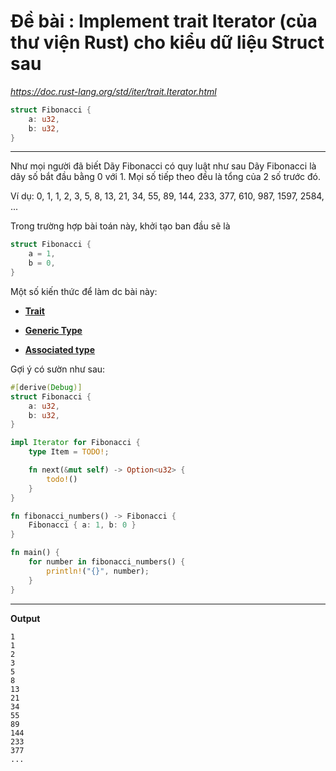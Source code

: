 # Đề bài : Implement trait Iterator (của thư viện Rust) cho kiểu dữ liệu Struct sau
*https://doc.rust-lang.org/std/iter/trait.Iterator.html*

```rust
struct Fibonacci {
    a: u32,
    b: u32,
}
```
---
Như mọi người đã biết Dãy Fibonacci có quy luật như sau
Dãy Fibonacci là dãy số bắt đầu bằng 0 với 1. Mọi số tiếp theo
đều là tổng của 2 số trước đó.

Ví dụ: 0, 1, 1, 2, 3, 5, 8, 13, 21, 34, 55, 89, 144, 233, 377, 610, 987, 1597, 2584, ...

Trong trường hợp bài toán này, khởi tạo ban đầu sẽ là
```rust
struct Fibonacci {
    a = 1,
    b = 0,
}
```

Một số kiến thức để làm dc bài này: 
- **[Trait](https://doc.rust-lang.org/book/ch10-02-traits.html)**

- **[Generic Type](https://doc.rust-lang.org/book/ch10-01-syntax.html)**

- **[Associated type](https://doc.rust-lang.org/rust-by-example/generics/assoc_items/types.html)**


Gợi ý có sườn như sau:
```rust
#[derive(Debug)]
struct Fibonacci {
    a: u32,
    b: u32,
}

impl Iterator for Fibonacci {
    type Item = TODO!;

    fn next(&mut self) -> Option<u32> {
        todo!()
    }
}

fn fibonacci_numbers() -> Fibonacci {
    Fibonacci { a: 1, b: 0 }
}

fn main() {
    for number in fibonacci_numbers() {
        println!("{}", number);
    }
}
```
---
**Output**
```
1
1
2
3
5
8
13
21
34
55
89
144
233
377
...
```


